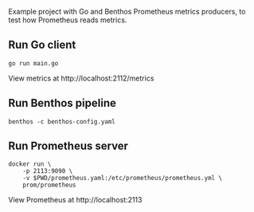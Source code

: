 Example project with Go and Benthos Prometheus metrics producers, to test how Prometheus reads metrics.

## Run Go client
```
go run main.go
```

View metrics at http://localhost:2112/metrics


## Run Benthos pipeline
```
benthos -c benthos-config.yaml
```

## Run Prometheus server
```
docker run \
    -p 2113:9090 \
    -v $PWD/prometheus.yaml:/etc/prometheus/prometheus.yml \
    prom/prometheus
```

View Prometheus at http://localhost:2113